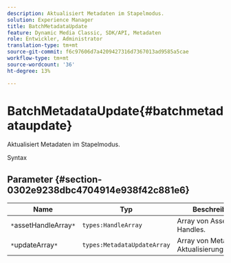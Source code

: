 ```yaml
---
description: Aktualisiert Metadaten im Stapelmodus.
solution: Experience Manager
title: BatchMetadataUpdate
feature: Dynamic Media Classic, SDK/API, Metadaten
role: Entwickler, Administrator
translation-type: tm+mt
source-git-commit: f6c97606d7a4209427316d7367013ad9585a5cae
workflow-type: tm+mt
source-wordcount: '36'
ht-degree: 13%

---
```



# BatchMetadataUpdate{#batchmetadataupdate}

Aktualisiert Metadaten im Stapelmodus.

Syntax

## Parameter {#section-0302e9238dbc4704914e938f42c881e6}

| Name | Typ | Beschreibung |
|---|---|---|
| `*`assetHandleArray`*` | `types:HandleArray` | Array von Asset-Handles. |
| `*`updateArray`*` | `types:MetadataUpdateArray` | Array von Metadaten-Aktualisierungshandeln. |

